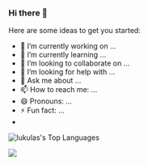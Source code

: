 ### Hi there 👋

Here are some ideas to get you started:

- 🔭 I’m currently working on ...
- 🌱 I’m currently learning ...
- 👯 I’m looking to collaborate on ...
- 🤔 I’m looking for help with ...
- 💬 Ask me about ...
- 📫 How to reach me: ...
- 😄 Pronouns: ...
- ⚡ Fun fact: ...
- 
 <div>

  ![lukulas's Top Languages](https://github-readme-stats.vercel.app/api/top-langs/?username=lukulas&theme=vue-dark&show_icons=true&hide_border=true&layout=compact)
  </div>
  
  <div>
    <a href="https://www.linkedin.com/in/lucas-rafael-martins-de-paula-b3843b1aa/">
      <img src="https://img.shields.io/badge/LinkedIn-0077B5?style=for-the-badge&logo=linkedin&logoColor=white" target="_blank">
    </a>  
  </div>
